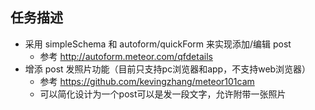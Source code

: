 ## 任务描述
* 采用 simpleSchema 和 autoform/quickForm 来实现添加/编辑 post
  - 参考 http://autoform.meteor.com/qfdetails
* 增添 post 发照片功能（目前只支持pc浏览器和app，不支持web浏览器）
  - 参考 https://github.com/kevingzhang/meteor101cam
  - 可以简化设计为一个post可以是发一段文字，允许附带一张照片
